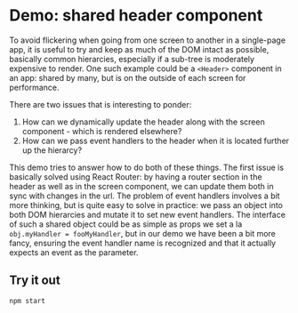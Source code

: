 # Demo: shared header component

To avoid flickering when going from one screen to another in a single-page app, it is useful to try and keep as much of the DOM intact as possible, basically common hierarcies, especially if a sub-tree is moderately expensive to render. One such example could be a `<Header>` component in an app: shared by many, but is on the outside of each screen for performance.

There are two issues that is interesting to ponder:
1. How can we dynamically update the header along with the screen component - which is rendered elsewhere?
2. How can we pass event handlers to the header when it is located further up the hierarcy?

This demo tries to answer how to do both of these things. The first issue is basically solved using React Router: by having a router section in the header as well as in the screen component, we can update them both in sync with changes in the url. The problem of event handlers involves a bit more thinking, but is quite easy to solve in practice: we pass an object into both DOM hierarcies and mutate it to set new event handlers. The interface of such a shared object could be as simple as props we set a la `obj.myHandler = fooMyHandler`, but in our demo we have been a bit more fancy, ensuring the event handler name is recognized and that it actually expects an event as the parameter.

## Try it out
`npm start`
